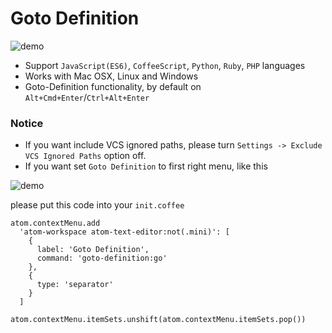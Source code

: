 # Goto Definition

![demo](http://ww1.sinaimg.cn/large/71ef46c1jw1f0f2vkw1aeg218f0p77rg.gif)

* Support `JavaScript(ES6)`, `CoffeeScript`, `Python`, `Ruby`, `PHP` languages
* Works with Mac OSX, Linux and Windows
* Goto-Definition functionality, by default on `Alt+Cmd+Enter`/`Ctrl+Alt+Enter`

### Notice

* If you want include VCS ignored paths, please turn `Settings -> Exclude VCS Ignored Paths` option off.
* If you want set `Goto Definition` to first right menu, like this

![demo](http://ww4.sinaimg.cn/large/71ef46c1jw1f11og5heiaj20fb04aaan.jpg)

please put this code into your `init.coffee`

    atom.contextMenu.add
      'atom-workspace atom-text-editor:not(.mini)': [
        {
          label: 'Goto Definition',
          command: 'goto-definition:go'
        },
        {
          type: 'separator'
        }
      ]

    atom.contextMenu.itemSets.unshift(atom.contextMenu.itemSets.pop())
